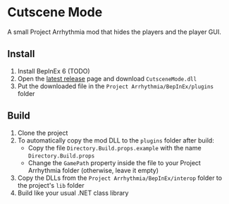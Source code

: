 ﻿# Cutscene Mode
A small Project Arrhythmia mod that hides the players and the player GUI.

## Install
1. Install BepInEx 6 (TODO)
2. Open the [latest release](https://github.com/enchart/CutsceneMode/releases/latest) page and download `CutsceneMode.dll`
3. Put the downloaded file in the `Project Arrhythmia/BepInEx/plugins` folder

## Build
1. Clone the project
2. To automatically copy the mod DLL to the `plugins` folder after build:
   - Copy the file `Directory.Build.props.example` with the name `Directory.Build.props`
   - Change the `GamePath` property inside the file to your Project Arrhythmia folder (otherwise, leave it empty)
3. Copy the DLLs from the `Project Arrhythmia/BepInEx/interop` folder to the project's `lib` folder
4. Build like your usual .NET class library